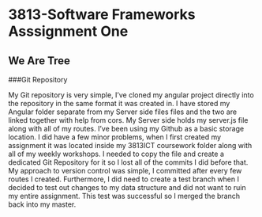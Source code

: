 # 3813-Software Frameworks Asssignment One  
## We Are Tree

###Git Repository  

My Git repository is very simple, I’ve cloned my angular project directly into the repository in the same format it was created in. I have stored my Angular folder separate from my Server side files files and the two are linked together with help from cors. My Server side holds my server.js file along with all of my routes.
I’ve been using my Github as a basic storage location. I did have a few minor problems, when I first created my assignment it was located inside my 3813ICT coursework folder along with all of my weekly workshops. I needed to copy the file and create a dedicated Git Repository for it so I lost all of the commits I did before that. 
My approach to version control was simple, I committed after every few routes I created. Furthermore, I did need to create a test branch when I decided to test out changes to my data structure and did not want to ruin my entire assignment. This test was successful so I merged the branch back into my master.

